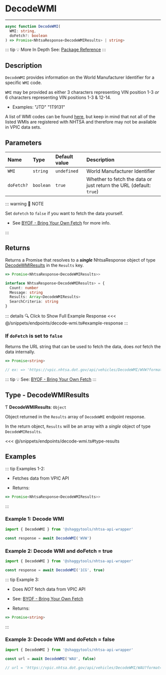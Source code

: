 # DecodeWMI

---

```typescript
async function DecodeWMI(
  WMI: string,
  doFetch?: boolean
) => Promise<NhtsaResponse<DecodeWMIResults> | string>
```

::: tip :bulb: More In Depth
See: [Package Reference](../../typedoc/api/endpoints/DecodeWMI)
:::

## Description

`DecodeWMI` provides information on the World Manufacturer Identifier for a specific `WMI` code.

`WMI` may be provided as either 3 characters representing VIN position 1-3 _or_ 6 characters
representing VIN positions 1-3 & 12-14.

- Examples: "JTD" "1T9131"

A list of WMI codes can be found
[here](<https://en.wikibooks.org/wiki/Vehicle_Identification_Numbers_(VIN_codes)/World_Manufacturer_Identifier_(WMI)>),
but keep in mind that not all of the listed WMIs are registered with NHTSA and therefore may not
be available in VPIC data sets.

## Parameters

| Name       | Type      | Default value | Description                                                        |
| :--------- | :-------- | :------------ | :----------------------------------------------------------------- |
| `WMI`      | `string`  | `undefined`   | World Manufacturer Identifier                                      |
| `doFetch?` | `boolean` | `true`        | Whether to fetch the data or just return the URL (default: `true`) |

::: warning 📝 NOTE

Set `doFetch` to `false` if you want to fetch the data yourself.

- See [BYOF - Bring Your Own Fetch](../../guide/bring-your-own-fetch.md#option-1-set-dofetch-to-false)
  for more info.

:::

## Returns

Returns a Promise that resolves to a **_single_** NhtsaResponse object of type
[DecodeWMIResults](#type-decodewmiresults) in the `Results` key.

```typescript
=> Promise<NhtsaResponse<DecodeWMIResults>>
```

```typescript [NhtsaResponse]
interface NhtsaResponse<DecodeWMIResults> = {
  Count: number
  Message: string
  Results: Array<DecodeWMIResults>
  SearchCriteria: string
}
```

::: details :mag: Click to Show Full Example Response
<<< @/snippets/endpoints/decode-wmi.ts#example-response
:::

### If `doFetch` is set to `false`

Returns the URL string that can be used to fetch the data, does _not_ fetch the data internally.

```typescript
=> Promise<string>

// ex: => 'https://vpic.nhtsa.dot.gov/api/vehicles/DecodeWMI/WVW?format=json'
```

::: tip :bulb: See: [BYOF - Bring Your Own Fetch](../../guide/bring-your-own-fetch.md#option-1-set-dofetch-to-false)
:::

## Type - DecodeWMIResults

Ƭ **DecodeWMIResults**: `Object`

Object returned in the `Results` array of `DecodeWMI` endpoint response.

In the return object, `Results` will be an array with a _single_ object of type
`DecodeWMIResults`.

<<< @/snippets/endpoints/decode-wmi.ts#type-results

## Examples

::: tip Examples 1-2:

- Fetches data from VPIC API

- Returns:

```typescript
=> Promise<NhtsaResponse<DecodeWMIResults>>
```

:::

### Example 1: Decode WMI

```ts
import { DecodeWMI } from '@shaggytools/nhtsa-api-wrapper'

const response = await DecodeWMI('WVW')
```

### Example 2: Decode WMI and doFetch = true

```ts
import { DecodeWMI } from '@shaggytools/nhtsa-api-wrapper'

const response = await DecodeWMI('1CG', true)
```

::: tip Example 3:

- Does _NOT_ fetch data from VPIC API

- See: [BYOF - Bring Your Own Fetch](../../guide/bring-your-own-fetch.md#option-1-set-dofetch-to-false)

- Returns:

```typescript
=> Promise<string>
```

:::

### Example 3: Decode WMI and doFetch = false

```ts
import { DecodeWMI } from '@shaggytools/nhtsa-api-wrapper'

const url = await DecodeWMI('WAU', false)

// url = 'https://vpic.nhtsa.dot.gov/api/vehicles/DecodeWMI/WAU?format=json'
```
